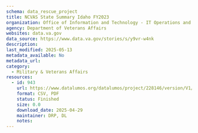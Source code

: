 ```yaml
---
schema: data_rescue_project 
title: NCVAS State Summary Idaho FY2023
organization: Office of Information and Technology - IT Operations and Services (ITOPS)
agency: Department of Veterans Affairs
websites: data.va.gov
data_source: https://www.data.va.gov/stories/s/y9vr-w4nk
description: 
last_modified: 2025-05-13
metadata_available: No
metadata_url: 
category:
  - Military & Veterans Affairs 
resources:
  - id: 943
    url: https://www.datalumos.org/datalumos/project/228146/version/V1/view
    format: CSV, PDF
    status: Finished
    size: 0.0
    download_date: 2025-04-29
    maintainer: DRP, DL
    notes: 
---
```

